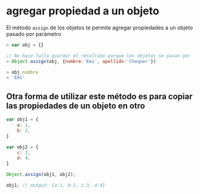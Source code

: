 # agregar propiedad a un objeto

El método `assign` de los objetos te permite agregar propiedades a un objeto pasado por parámetro

``` javascript
> var obj = {}

// No hace falta guardar el resultado porque los objetos se pasan por `referencia`
> Object.assign(obj, {nombre:'Emi', apellido:'Chequer'})

> obj.nombre
< 'Emi' 
```


## Otra forma de utilizar este método es para copiar las propiedades de un objeto en otro


```javascript
var obj1 = {
    a: 1,
    b: 2,
}

var obj2 = {
    c: 3,
    d: 4,
}

Object.assign(obj1, obj2);

obj1; // output: {a:1, b:2, c:3, d:4}

```